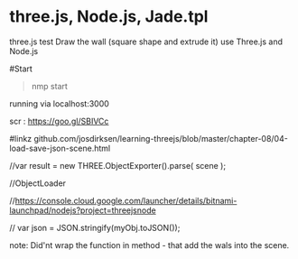 # three.js, Node.js, Jade.tpl
three.js test
Draw the wall (square shape and extrude it) use Three.js and Node.js

#Start
> nmp start 


running via localhost:3000

scr : https://goo.gl/SBIVCc

#linkz
github.com/josdirksen/learning-threejs/blob/master/chapter-08/04-load-save-json-scene.html

//var result = new THREE.ObjectExporter().parse( scene );

//ObjectLoader 

//https://console.cloud.google.com/launcher/details/bitnami-launchpad/nodejs?project=threejsnode

// var json = JSON.stringify(myObj.toJSON());

note: Did'nt wrap the  function in method - that add the wals into the scene.
